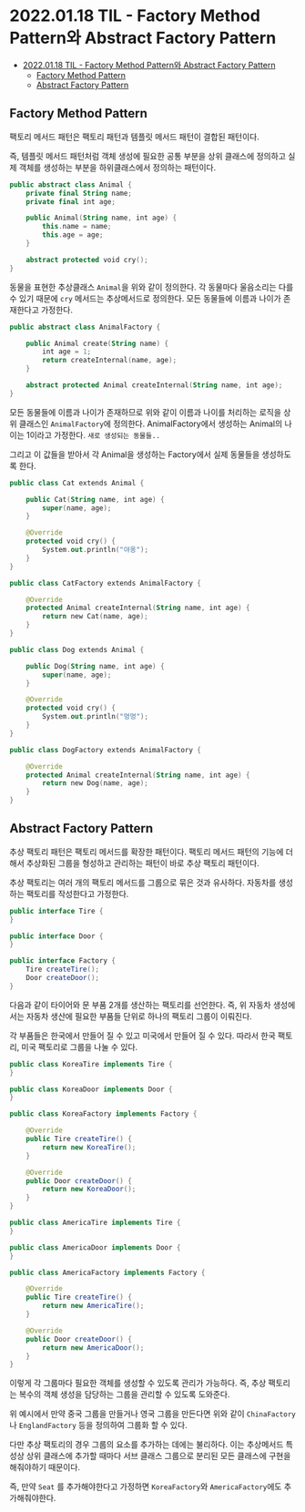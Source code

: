 # 2022.01.18 TIL - Factory Method Pattern와 Abstract Factory Pattern

- [2022.01.18 TIL - Factory Method Pattern와 Abstract Factory Pattern](#20220118-til---factory-method-pattern와-abstract-factory-pattern)
  - [Factory Method Pattern](#factory-method-pattern)
  - [Abstract Factory Pattern](#abstract-factory-pattern)

## Factory Method Pattern

팩토리 메서드 패턴은 팩토리 패턴과 템플릿 메서드 패턴이 결합된 패턴이다.

즉, 템플릿 메서드 패턴처럼 객체 생성에 필요한 공통 부분을 상위 클래스에 정의하고 실제 객체를 생성하는 부분을 하위클래스에서 정의하는 패턴이다.

```kotlin
public abstract class Animal {
    private final String name;
    private final int age;

    public Animal(String name, int age) {
        this.name = name;
        this.age = age;
    }

    abstract protected void cry();
}
```

동물을 표현한 추상클래스 `Animal`을 위와 같이 정의한다. 각 동물마다 울음소리는 다를 수 있기 때문에 `cry` 메서드는 추상메서드로 정의한다. 모든 동물들에 이름과 나이가 존재한다고 가정한다. 

```kotlin
public abstract class AnimalFactory {

    public Animal create(String name) {
        int age = 1;
        return createInternal(name, age);
    }

    abstract protected Animal createInternal(String name, int age);
}
```

모든 동물들에 이름과 나이가 존재하므로 위와 같이 이름과 나이를 처리하는 로직을 상위 클래스인 `AnimalFactory`에 정의한다. AnimalFactory에서 생성하는 Animal의 나이는 1이라고 가정한다. `새로 생성되는 동물들..`

그리고 이 값들을 받아서 각 Animal을 생성하는 Factory에서 실제 동물들을 생성하도록 한다.

```kotlin
public class Cat extends Animal {

    public Cat(String name, int age) {
        super(name, age);
    }

    @Override
    protected void cry() {
        System.out.println("야옹");
    }
}

public class CatFactory extends AnimalFactory {

    @Override
    protected Animal createInternal(String name, int age) {
        return new Cat(name, age);
    }
}

public class Dog extends Animal {

    public Dog(String name, int age) {
        super(name, age);
    }

    @Override
    protected void cry() {
        System.out.println("멍멍");
    }
}

public class DogFactory extends AnimalFactory {

    @Override
    protected Animal createInternal(String name, int age) {
        return new Dog(name, age);
    }
}
```

## Abstract Factory Pattern

추상 팩토리 패턴은 팩토리 메서드를 확장한 패턴이다. 팩토리 메서드 패턴의 기능에 더해서 추상화된 그룹을 형성하고 관리하는 패턴이 바로 추상 팩토리 패턴이다.

추상 팩토리는 여러 개의 팩토리 메서드를 그룹으로 묶은 것과 유사하다. 자동차를 생성하는 팩토리를 작성한다고 가정한다.

```java
public interface Tire {
}

public interface Door {
}

public interface Factory {
    Tire createTire();
    Door createDoor();
}
```

다음과 같이 타이어와 문 부품 2개를 생산하는 팩토리를 선언한다. 즉, 위 자동차 생성에서는 자동차 생산에 필요한 부품들 단위로 하나의 팩토리 그룹이 이뤄진다.

각 부품들은 한국에서 만들어 질 수 있고 미국에서 만들어 질 수 있다. 따라서 한국 팩토리, 미국 팩토리로 그룹을 나눌 수 있다.

```java
public class KoreaTire implements Tire {
}

public class KoreaDoor implements Door {
}

public class KoreaFactory implements Factory {

    @Override
    public Tire createTire() {
        return new KoreaTire();
    }

    @Override
    public Door createDoor() {
        return new KoreaDoor();
    }
}
```

```java
public class AmericaTire implements Tire {
}

public class AmericaDoor implements Door {
}

public class AmericaFactory implements Factory {

    @Override
    public Tire createTire() {
        return new AmericaTire();
    }

    @Override
    public Door createDoor() {
        return new AmericaDoor();
    }
}
```

이렇게 각 그룹마다 필요한 객체를 생성할 수 있도록 관리가 가능하다. 즉, 추상 팩토리는 복수의 객체 생성을 담당하는 그룹을 관리할 수 있도록 도와준다.

위 예시에서 만약 중국 그룹을 만들거나 영국 그룹을 만든다면 위와 같이 `ChinaFactory`나 `EnglandFactory` 등을 정의하여 그룹화 할 수 있다.

다만 추상 팩토리의 경우 그룹의 요소를 추가하는 데에는 불리하다. 이는 추상메서드 특성상 상위 클래스에 추가할 때마다 서브 클래스 그룹으로 분리된 모든 클래스에 구현을 해줘야하기 때문이다.

즉, 만약 `Seat` 를 추가해야한다고 가정하면 `KoreaFactory`와 `AmericaFactory`에도 추가해줘야한다.
